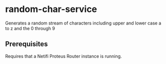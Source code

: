 # random-char-service
Generates a random stream of characters including upper and lower case a to z and the 0 through 9

## Prerequisites
Requires that a Netifi Proteus Router instance is running.
